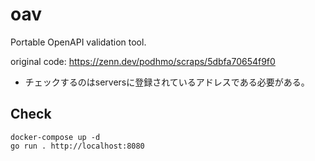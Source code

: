 # oav

Portable OpenAPI validation tool.

original code: https://zenn.dev/podhmo/scraps/5dbfa70654f9f0

- チェックするのはserversに登録されているアドレスである必要がある。

## Check

```shell
docker-compose up -d
go run . http://localhost:8080
```
